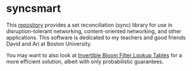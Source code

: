 syncsmart
=========

This [repository](https://github.com/rajesh-krishnan/syncsmart) provides a set reconciliation (sync) library for use in disruption-tolerant networking, content-oriented networking, and other applications.
This software is dedicated to my teachers and good friends David and Ari at Boston University.

You may want to also look at [Invertible Bloom Filter Lookup Tables](https://github.com/jesperborgstrup/Py-IBLT) for a more efficient solution, albeit with only probabilistic guarantees.

